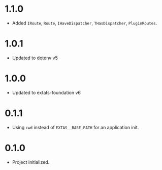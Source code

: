 # 1.1.0

- Added `IRoute`, `Route`, `IHaveDispatcher`, `THasDispatcher`, `PluginRoutes`.

# 1.0.1

- Updated to dotenv v5

# 1.0.0

- Updated to extats-foundation v6

# 0.1.1

- Using `cwd` instead of `EXTAS__BASE_PATH` for an application init.

# 0.1.0

- Project initialized.